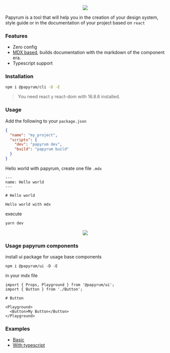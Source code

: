 <p align="center">
  <img src="logo.png" />
</p>

Papyrum is a tool that will help you in the creation of your design system, style guide or in the documentation of your project based on `react`

### Features

- Zero config
- [MDX based](https://mdxjs.com/), builds documentation with the markdown of the component era.
- Typescript support

### Installation

```bash
npm i @papyrum/cli -D -E
```

> You need react y react-dom with 16.8.6 installed.

### Usage

Add the following to your  `package.json`

```json
{
  "name": "my_project",
  "scripts": {
    "dev": "papyrum dev",
    "build": "papyrum build"
  }
}
```

Hello world with papyrum, create one file `.mdx`

```
---
name: Hello world
---

# Hello world

Hello world with mdx
```

execute

```bash
yarn dev
```

<p align="center">
  <img src="hello-world.png" />
</p>

### Usage papyrum components

install ui package for usage base components

```
npm i @papyrum/ui -D -E
```

in your mdx file

```
import { Props, Playground } from '@papyrum/ui';
import { Button } from './Button';

# Button

<Playground>
  <Button>My Button</Button>
</Playground>
```



### Examples

- [Basic](https://github.com/wilsson/papyrum/tree/master/examples/basic)
- [With typescript](https://github.com/wilsson/papyrum/tree/master/examples/typescript)